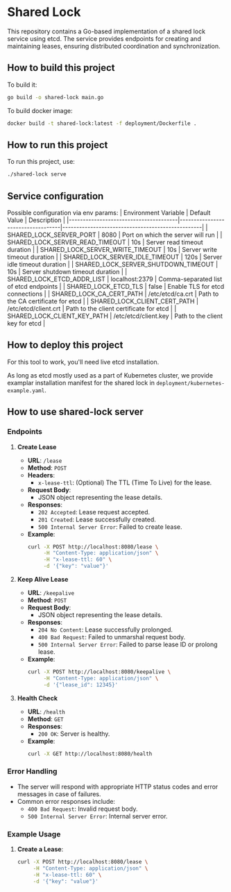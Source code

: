 # Shared Lock

This repository contains a Go-based implementation of a shared lock service using etcd. The service provides endpoints for creating and maintaining leases, ensuring distributed coordination and synchronization.

## How to build this project
To build it:
``` bash
go build -o shared-lock main.go
```

To build docker image:
``` bash
docker build -t shared-lock:latest -f deployment/Dockerfile .
```

## How to run this project
To run this project, use:
``` bash
./shared-lock serve
```

## Service configuration
Possible configuration via env params:
| Environment Variable                  | Default Value                     | Description                                      |
|---------------------------------------|-----------------------------------|--------------------------------------------------|
| SHARED_LOCK_SERVER_PORT               | 8080                              | Port on which the server will run                |
| SHARED_LOCK_SERVER_READ_TIMEOUT       | 10s                               | Server read timeout duration                     |
| SHARED_LOCK_SERVER_WRITE_TIMEOUT      | 10s                               | Server write timeout duration                    |
| SHARED_LOCK_SERVER_IDLE_TIMEOUT       | 120s                              | Server idle timeout duration                     |
| SHARED_LOCK_SERVER_SHUTDOWN_TIMEOUT   | 10s                               | Server shutdown timeout duration                 |
| SHARED_LOCK_ETCD_ADDR_LIST            | localhost:2379                    | Comma-separated list of etcd endpoints           |
| SHARED_LOCK_ETCD_TLS                  | false                             | Enable TLS for etcd connections                  |
| SHARED_LOCK_CA_CERT_PATH              | /etc/etcd/ca.crt                  | Path to the CA certificate for etcd              |
| SHARED_LOCK_CLIENT_CERT_PATH          | /etc/etcd/client.crt              | Path to the client certificate for etcd          |
| SHARED_LOCK_CLIENT_KEY_PATH           | /etc/etcd/client.key              | Path to the client key for etcd                  |

## How to deploy this project
For this tool to work, you'll need live etcd installation.

As long as etcd mostly used as a part of Kubernetes cluster, we provide examplar installation manifest for the shared lock in `deployment/kubernetes-example.yaml`.

## How to use shared-lock server

### Endpoints

1. **Create Lease**
   - **URL**: `/lease`
   - **Method**: `POST`
   - **Headers**:
     - `x-lease-ttl`: (Optional) The TTL (Time To Live) for the lease.
   - **Request Body**:
     - JSON object representing the lease details.
   - **Responses**:
     - `202 Accepted`: Lease request accepted.
     - `201 Created`: Lease successfully created.
     - `500 Internal Server Error`: Failed to create lease.
   - **Example**:
     ```sh
     curl -X POST http://localhost:8080/lease \
          -H "Content-Type: application/json" \
          -H "x-lease-ttl: 60" \
          -d '{"key": "value"}'
     ```

2. **Keep Alive Lease**
   - **URL**: `/keepalive`
   - **Method**: `POST`
   - **Request Body**:
     - JSON object representing the lease details.
   - **Responses**:
     - `204 No Content`: Lease successfully prolonged.
     - `400 Bad Request`: Failed to unmarshal request body.
     - `500 Internal Server Error`: Failed to parse lease ID or prolong lease.
   - **Example**:
     ```sh
     curl -X POST http://localhost:8080/keepalive \
          -H "Content-Type: application/json" \
          -d '{"lease_id": 12345}'
     ```

3. **Health Check**
   - **URL**: `/health`
   - **Method**: `GET`
   - **Responses**:
     - `200 OK`: Server is healthy.
   - **Example**:
     ```sh
     curl -X GET http://localhost:8080/health
     ```

### Error Handling

- The server will respond with appropriate HTTP status codes and error messages in case of failures.
- Common error responses include:
  - `400 Bad Request`: Invalid request body.
  - `500 Internal Server Error`: Internal server error.

### Example Usage

1. **Create a Lease**:
   ```sh
   curl -X POST http://localhost:8080/lease \
        -H "Content-Type: application/json" \
        -H "x-lease-ttl: 60" \
        -d '{"key": "value"}'